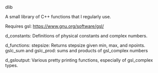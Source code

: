dlib

A small library of C++ functions that I regularly use.

Requires gsl: https://www.gnu.org/software/gsl/

d_constants: 
Definitions of physical constants and complex numbers.

d_functions:
stepsize: Returns stepsize given min, max, and npoints.
gslc_sum and gslc_prod: sums and products of gsl_complex numbers


d_gsloutput: 
Various pretty printing functions, especially of gsl_complex types.
